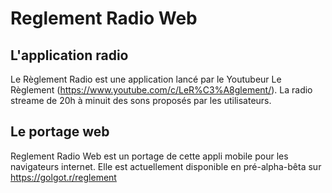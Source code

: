# Reglement Radio Web

## L'application radio
Le Règlement Radio est une application lancé par le Youtubeur Le Règlement (https://www.youtube.com/c/LeR%C3%A8glement/).
La radio streame de 20h à minuit des sons proposés par les utilisateurs.

## Le portage web
Reglement Radio Web est un portage de cette appli mobile pour les navigateurs internet. 
Elle est actuellement disponible en pré-alpha-bêta sur https://golgot.r/reglement